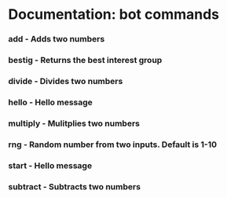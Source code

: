 # Documentation: bot commands
### add - Adds two numbers
### bestig - Returns the best interest group
### divide - Divides two numbers
### hello - Hello message
### multiply - Mulitplies two numbers
### rng - Random number from two inputs. Default is 1-10
### start - Hello message
### subtract - Subtracts two numbers